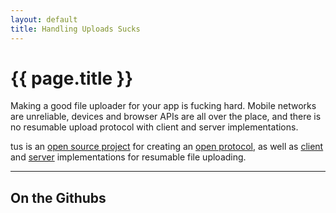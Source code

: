```yaml
---
layout: default
title: Handling Uploads Sucks
---
```


<div class="jumbotron">
  <h1>{{ page.title }}</h1>
  <p class="lead">
    Making a good file uploader for your app is fucking hard. Mobile
    networks are unreliable, devices and browser APIs are all over
    the place, and there is no resumable upload protocol with client and server
    implementations.
  </p>

  <p class="lead">
    tus is an <a href="http://github.com/tus">open source project</a> for
    creating an <a href="#">open protocol</a>, as well as <a
    href="#">client</a> and <a href="#">server</a> implementations for
    resumable file uploading.
  </p>
</div>

<hr />

## On the Githubs

<ol id="githubs"></ol>
